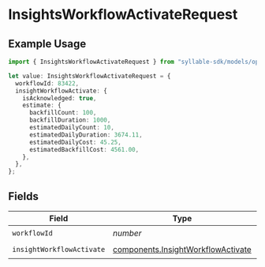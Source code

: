 # InsightsWorkflowActivateRequest

## Example Usage

```typescript
import { InsightsWorkflowActivateRequest } from "syllable-sdk/models/operations";

let value: InsightsWorkflowActivateRequest = {
  workflowId: 83422,
  insightWorkflowActivate: {
    isAcknowledged: true,
    estimate: {
      backfillCount: 100,
      backfillDuration: 1000,
      estimatedDailyCount: 10,
      estimatedDailyDuration: 3674.11,
      estimatedDailyCost: 45.25,
      estimatedBackfillCost: 4561.00,
    },
  },
};
```

## Fields

| Field                                                                                    | Type                                                                                     | Required                                                                                 | Description                                                                              |
| ---------------------------------------------------------------------------------------- | ---------------------------------------------------------------------------------------- | ---------------------------------------------------------------------------------------- | ---------------------------------------------------------------------------------------- |
| `workflowId`                                                                             | *number*                                                                                 | :heavy_check_mark:                                                                       | N/A                                                                                      |
| `insightWorkflowActivate`                                                                | [components.InsightWorkflowActivate](../../models/components/insightworkflowactivate.md) | :heavy_check_mark:                                                                       | N/A                                                                                      |